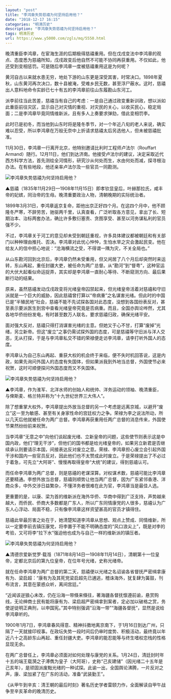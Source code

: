 ```yaml
---
layout: "post"
title: "李鸿章失势慈禧为何坚持启用他？"
date: "2018-12-17 16:15"
categories: "明清历史"
description: "李鸿章失势慈禧为何坚持启用他？"
tags: 明清历史
url: https://www.y5000.com/zgls/mq/5550.html
---
```






晚清重臣李鸿章，在宦海生涯的后期极得慈禧重用。但在戊戌变法中李鸿章的观点、态度悉为慈禧所知，戊戌政变后他自然不可能不协同再获重用。不仅如此，他还受到变相惩罚。可是随后李鸿章一度被慈禧重用这是为何呢？

黄河自古以来就水患无穷，地处下游的山东更是深受其害，时常决口。1898年夏秋，山东黄河再次决口，数十县被淹，受难乡民无数，甚至浮尸蔽水。这时，慈禧出人意料地命令实龄已七十有五的李鸿章前往山东履勘山东河工。

派李前往当此苦差，慈禧当有自己的考虑：一是自己通过政变重新训政，想以派如此重臣前往灾区，显示自己对灾情的重视、对灾民的关心，以收买民心，稳定局面；二是李鸿章毕竟同情维新派，且有多人上奏要求弹劾，借此变相罚李。

此时已是初冬，而当他到山东时将是隆冬季节，对一个年近八旬的老人来说，确实难以忍受，所以李鸿章在万般无奈中上折请求慈禧太后另选他人，但未被慈禧批准。

11月30日，李鸿章一行离开北京，他特别邀请比利时工程师卢法尔（Rouffart
Armand）随行。12月11日，他们到达济南。他接受卢法尔的建议，决定采取近代西方科学方法，首先测绘全河情形，研究沙从何处而生，水由何处而减，探寻根治办法。在有些地段，他还亲率卢法尔及一些官员一同勘测。

![李鸿章失势慈禧为何坚持启用他？](/uploads/allimg/161121/6-161121092043913.JPG)

▲慈禧（1835年11月29日—1908年11月15日）即孝钦显皇后，叶赫那拉氏，咸丰帝的妃嫔，同治帝的生母。晚清重要政治人物，清朝晚期的实际统治者。

1899年3月31日，李鸿章返京复命，距他出京正好四个月。在这四个月中，他不顾隆冬严寒，不辞劳苦，驰驱两千里，认真查看，广泛听取各方意见，拿出了长、短期治本、治标两套办法，确比许多敷衍塞责、贪图享受、甚至以河务谋私利的官员强不少。

不过，李鸿章关于河工的意见却未受到朝廷重视，许多具体建议都被朝廷和有关部门以种种理由推托、否决。李鸿章对此忧心忡忡，生怕水旱之灾会激起民变。他在给友人的信中担心地说：“沧海横流之受，不得谓一隅为灾，不关全局也。”

从山东勘河回到北京后，李鸿章仍然未受重用，但又闲居了八个月后却突然时来运转，东山再起，重任封疆大吏，被任命为两广总督。从“勘河”到“督粤”，这种官运的大伏大起看似命运捉弄，其实却是李鸿章一直耐心等待、不断窥测方向、最后果断行动的结果。

原来，虽然慈禧发动戊戌政变将光绪皇帝囚禁起来，但光绪皇帝活着对慈禧和守旧派就是一个巨大的威胁，因此慈禧曾打算以“帝病重”之名谋害光绪。但此时的中国已是“半殖民地”社会，慈禧不能不先试探各国对此态度，没想到各国纷表反对，甚至表示要派医生到宫中查看光绪皇帝究竟是否病重。而且，全国亦舆论哗然，尤其各地华侨纷纷发电，有时甚至数万人联名，要求慈禧归政，确保光绪平安。

面对强大反对，慈禧只得打消谋害光绪的主意。但她又于心不甘，打算“废掉”光绪，另立新帝。但这“废立”之事仍需试探外国的态度，可是慈禧等守旧派与洋人交恶，无从打探，于是与李鸿章私交不错的荣禄便走访李鸿章，请李打听外国人的态度。

李鸿章认为自己东山再起、重获大权的机会终于来临，便不失时机回答说，这是内政，如果先询问外国人的态度有失国体，但如果派我到外地当总督，外国使节必来祝贺，这时可顺便探问外国态度而又不失国体。

![李鸿章失势慈禧为何坚持启用他？](/uploads/allimg/161121/6-1611210921203X.JPG)

▲李鸿章，作为淮军、北洋水师的创始人和统帅、洋务运动的领袖、晚清重臣，与俾斯麦、格兰特并称为“十九世纪世界三大伟人”。

除了想重掌大权外，李鸿章提出外放当总督的另一个考虑是远离京城，以避开“废立”这一至为敏感、甚至有关身家性命的宫廷权力之争。荣禄为李之说法所动，所以几天后他就被任命为两广总督。李鸿章再获重用任两广总督的消息传来，外国使节果然纷纷前来祝贺。

当李鸿章“无意之中”向他们谈起废光绪、立新皇帝的问题，这些使节则表示这是中国内政，他们“理无干涉”，但他们的国书都是给光绪皇帝的，如果另立新君是否继续承认则要请示本国，间接表达反对废立之意。荣禄、李鸿章担心废立会引起外国干涉和国内一些官员反对，因此他们也不太赞成此时废立。于是荣禄提出了不必过于着急，可先立“大阿哥”、慢慢再取得皇帝“大统”的建议，得到慈禧认可。

而任命李鸿章为两广总督，则是慈禧的老谋深算。对权谋术数，慈禧可能比李鸿章还要精通。李想外放当总督，慈禧则顺势让他当两广总督，因为广东紧邻香港、洋商众多，中外交涉日益繁杂，不懂洋务者很难在此为官，李鸿章当是最佳人选。

更重要的是，以康、梁为首的维新派在海外华侨、华商中得到广泛支持，声势越来越大，而侨民、侨商大多数都是广东人，所以广东同情康党的人很多，慈禧认为广东人心浮动、局面不稳，只有像李鸿章这样资望甚高的官员才镇得住。

慈禧此举最厉害之处在于，她清楚知道李鸿章从思想、观点上赞成、同情维新，所以一定要李前去镇压康党，将李置于不能不明确态度的“风口浪尖上”，既是对李的考验，又可将李“拉下水”强迫他也成为与自己一样的维新派的镇压者。

![李鸿章失势慈禧为何坚持启用他？](/uploads/allimg/161121/6-16112109220UC.JPG)

▲清德宗爱新觉罗·载湉（1871年8月14日—1908年11月14日），清朝第十一位皇帝，定都北京后的第九位皇帝，在位年号光绪，史称光绪帝。

就在任命李鸿章为两广总督的第二天，慈禧便以光绪之名诏谕各省督抚严密缉拿康有为、梁启超：“康有为及其死党梁启超先已逋逃，稽诛海外，犹复肆为簧鼓，刊布流言，其意在蒙惑众听，离间宫廷。”

“近闻该逆狼心未改，仍在沿海一带倏来倏往，著海疆各督抚懔遵前谕，悬赏购线，无论绅商士民有能将康有为、梁启超严密缉拿到案者，定必加以破格之赏，务使逆徒明正典刑，以申国宪。”其中特别强调“沿海一带”“海疆各督抚”，显然是说给李鸿章听的。

1900年1月7日，李鸿章春风得意、精神抖擞地离京南下，于1月16日到达广州，只隔了一天就接印视事。在政坛失势一段时间后仍审时度势、积极活动，最终竟以年近八十之高龄东山再起、重任封疆大吏。李鸿章的能忍能等与终生嗜权恋栈的性格显现无余。

在两广总督任上，李鸿章必须面对如何处理与康党的关系。1月24日，清廷封时年十五的端王载漪之子溥儁为皇子（大阿哥），史称“己亥建储”（因光绪二十五年是己亥年），是顽固派废黜光绪的一种试探。此谕一出，全国舆论沸腾，一片反对之声，康、梁加紧了在广东的活动，准备“武装勤王”。

《从甲午到辛亥：清王朝的最后时刻》著名历史学者雷颐力作，全面解读自甲午战争至辛亥革命的晚清历史。
